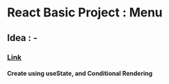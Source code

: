 # React Basic Project : Menu

## Idea : -

### [Link](https://react-basic-project-menu.netlify.app)

#### Create using useState, and Conditional Rendering
